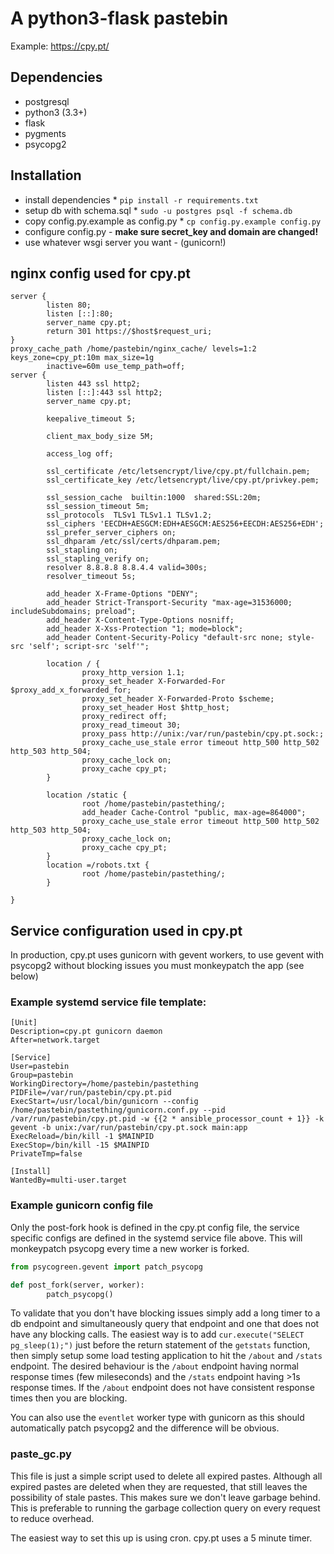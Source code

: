 # A python3-flask pastebin

Example: https://cpy.pt/

## Dependencies

* postgresql
* python3 (3.3+)
* flask
* pygments
* psycopg2

## Installation

* install dependencies
        * `pip install -r requirements.txt`
* setup db with schema.sql
        * `sudo -u postgres psql -f schema.db`
* copy config.py.example as config.py
        * `cp config.py.example config.py`
* configure config.py - **make sure secret_key and domain are changed!**
* use whatever wsgi server you want - (gunicorn!)

## nginx config used for cpy.pt

```nginx
server {
        listen 80;
        listen [::]:80;
        server_name cpy.pt;
        return 301 https://$host$request_uri;
}
proxy_cache_path /home/pastebin/nginx_cache/ levels=1:2 keys_zone=cpy_pt:10m max_size=1g
        inactive=60m use_temp_path=off;
server {
        listen 443 ssl http2;
        listen [::]:443 ssl http2;
        server_name cpy.pt;

        keepalive_timeout 5;

        client_max_body_size 5M;

        access_log off;

        ssl_certificate /etc/letsencrypt/live/cpy.pt/fullchain.pem;
        ssl_certificate_key /etc/letsencrypt/live/cpy.pt/privkey.pem;

        ssl_session_cache  builtin:1000  shared:SSL:20m;
        ssl_session_timeout 5m;
        ssl_protocols  TLSv1 TLSv1.1 TLSv1.2;
        ssl_ciphers 'EECDH+AESGCM:EDH+AESGCM:AES256+EECDH:AES256+EDH';
        ssl_prefer_server_ciphers on;
        ssl_dhparam /etc/ssl/certs/dhparam.pem;
        ssl_stapling on;
        ssl_stapling_verify on;
        resolver 8.8.8.8 8.8.4.4 valid=300s;
        resolver_timeout 5s;

        add_header X-Frame-Options "DENY";
        add_header Strict-Transport-Security "max-age=31536000; includeSubdomains; preload";
        add_header X-Content-Type-Options nosniff;
        add_header X-Xss-Protection "1; mode=block";
        add_header Content-Security-Policy "default-src none; style-src 'self'; script-src 'self'";

        location / {
                proxy_http_version 1.1;
                proxy_set_header X-Forwarded-For $proxy_add_x_forwarded_for;
                proxy_set_header X-Forwarded-Proto $scheme;
                proxy_set_header Host $http_host;
                proxy_redirect off;
                proxy_read_timeout 30;
                proxy_pass http://unix:/var/run/pastebin/cpy.pt.sock:;
                proxy_cache_use_stale error timeout http_500 http_502 http_503 http_504;
                proxy_cache_lock on;
                proxy_cache cpy_pt;
        }

        location /static {
                root /home/pastebin/pastething/;
                add_header Cache-Control "public, max-age=864000";
                proxy_cache_use_stale error timeout http_500 http_502 http_503 http_504;
                proxy_cache_lock on;
                proxy_cache cpy_pt;
        }
        location =/robots.txt {
                root /home/pastebin/pastething/;
        }

}
```

## Service configuration used in cpy.pt

In production, cpy.pt uses gunicorn with gevent workers, to use gevent with psycopg2 without blocking issues you must monkeypatch the app (see below)

### Example systemd service file template:

```systemd
[Unit]
Description=cpy.pt gunicorn daemon
After=network.target

[Service]
User=pastebin
Group=pastebin
WorkingDirectory=/home/pastebin/pastething
PIDFile=/var/run/pastebin/cpy.pt.pid
ExecStart=/usr/local/bin/gunicorn --config /home/pastebin/pastething/gunicorn.conf.py --pid /var/run/pastebin/cpy.pt.pid -w {{2 * ansible_processor_count + 1}} -k gevent -b unix:/var/run/pastebin/cpy.pt.sock main:app
ExecReload=/bin/kill -1 $MAINPID
ExecStop=/bin/kill -15 $MAINPID
PrivateTmp=false

[Install]
WantedBy=multi-user.target
```

### Example gunicorn config file

Only the post-fork hook is defined in the cpy.pt config file, the service specific configs are defined in the systemd service file above.
This will monkeypatch psycopg every time a new worker is forked.

```python
from psycogreen.gevent import patch_psycopg

def post_fork(server, worker):
        patch_psycopg()
```

To validate that you don't have blocking issues simply add a long timer to a db endpoint and simultaneously query that endpoint and one that does not have any blocking calls.
The easiest way is to add `cur.execute("SELECT pg_sleep(1);")` just before the return statement of the `getstats` function, then simply setup some load testing application to hit the `/about` and `/stats` endpoint.
The desired behaviour is the `/about` endpoint having normal response times (few mileseconds) and the `/stats` endpoint having >1s response times.
If the `/about` endpoint does not have consistent response times then you are blocking.

You can also use the `eventlet` worker type with gunicorn as this should automatically patch psycopg2 and the difference will be obvious.

### paste_gc.py

This file is just a simple script used to delete all expired pastes.
Although all expired pastes are deleted when they are requested, that still leaves the possibility of stale pastes. This makes sure we don't leave garbage behind.
This is preferable to running the garbage collection query on every request to reduce overhead.

The easiest way to set this up is using cron.
cpy.pt uses a 5 minute timer.
